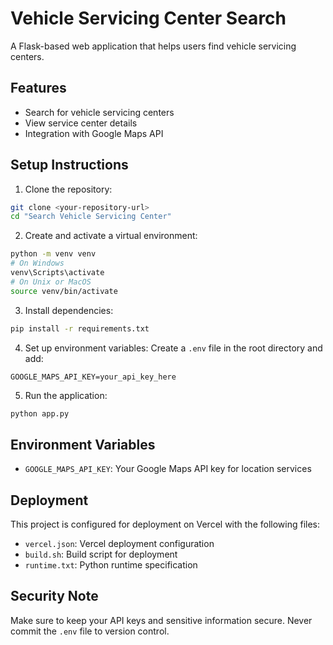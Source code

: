 # Vehicle Servicing Center Search

A Flask-based web application that helps users find vehicle servicing centers.

## Features
- Search for vehicle servicing centers
- View service center details
- Integration with Google Maps API

## Setup Instructions

1. Clone the repository:
```bash
git clone <your-repository-url>
cd "Search Vehicle Servicing Center"
```

2. Create and activate a virtual environment:
```bash
python -m venv venv
# On Windows
venv\Scripts\activate
# On Unix or MacOS
source venv/bin/activate
```

3. Install dependencies:
```bash
pip install -r requirements.txt
```

4. Set up environment variables:
Create a `.env` file in the root directory and add:
```
GOOGLE_MAPS_API_KEY=your_api_key_here
```

5. Run the application:
```bash
python app.py
```

## Environment Variables
- `GOOGLE_MAPS_API_KEY`: Your Google Maps API key for location services

## Deployment
This project is configured for deployment on Vercel with the following files:
- `vercel.json`: Vercel deployment configuration
- `build.sh`: Build script for deployment
- `runtime.txt`: Python runtime specification

## Security Note
Make sure to keep your API keys and sensitive information secure. Never commit the `.env` file to version control. 